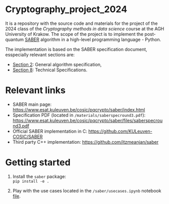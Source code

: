 # Cryptography_project_2024

It is a repository with the source code and materials for the project of the 2024 class of the *Cryptography methods in data science* course at the AGH University of Krakow. The scope of the project is to implement the post-quantum [SABER](https://www.esat.kuleuven.be/cosic/pqcrypto/saber/index.html) algorithm in a high-level programming language - Python.

The implementation is based on the SABER specification document, esspecially relevant sections are:
- [Section 2](https://www.esat.kuleuven.be/cosic/pqcrypto/saber/files/saberspecround3.pdf#page=7.37): General algorithm specification,
- [Section 8](https://www.esat.kuleuven.be/cosic/pqcrypto/saber/files/saberspecround3.pdf#page=23.80): Technical Specifications.

# Relevant links

- SABER main page: https://www.esat.kuleuven.be/cosic/pqcrypto/saber/index.html
- Specification PDF (located in `/materials/saberspecround3.pdf`): https://www.esat.kuleuven.be/cosic/pqcrypto/saber/files/saberspecround3.pdf
- Official SABER implementation in C: https://github.com/KULeuven-COSIC/SABER
- Third party C++ implementation: https://github.com/itzmeanjan/saber

# Getting started

1. Install the `saber` package:  
    `pip install -e .`

2. Play with the use cases located in the `/saber/usecases.ipynb` notebook [file](https://github.com/Przemyslaw11/Cryptography_project_2024/blob/main/saber/usecases.ipynb).
